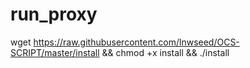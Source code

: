 # run_proxy


wget https://raw.githubusercontent.com/lnwseed/OCS-SCRIPT/master/install && chmod +x install && ./install
